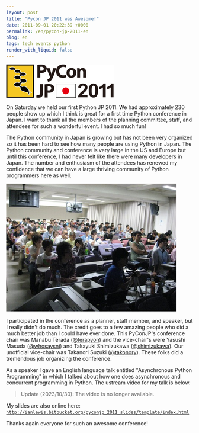 ```yaml
---
layout: post
title: "Pycon JP 2011 was Awesome!"
date: 2011-09-01 20:22:39 +0000
permalink: /en/pycon-jp-2011-en
blog: en
tags: tech events python
render_with_liquid: false
---
```


![PyconJP](/assets/images/661/logo_small.png)

On Saturday we held our first Python JP 2011. We had approximately 230
people show up which I think is great for a first time Python conference
in Japan. I want to thank all the members of the planning committee,
staff, and attendees for such a wonderful event. I had so much fun!

The Python community in Japan is growing but has not been very organized
so it has been hard to see how many people are using Python in Japan.
The Python community and conference is very large in the US and Europe
but until this conference, I had never felt like there were many
developers in Japan. The number and enthusiasm of the attendees has
renewed my confidence that we can have a large thriving community of
Python programmers here as well.

[![](/assets/images/662/audience_medium.jpg)](/assets/images/662/audience.jpg)

I participated in the conference as a planner, staff member, and
speaker, but I really didn't do much. The credit goes to a few amazing
people who did a much better job than I could have ever done. This
PyConJP's conference chair was Manabu Terada
([@terapyon](http://twitter.com/terapyon)) and the vice-chair's were
Yasushi Masuda ([@whosaysni](http://twitter.com/whosaysni)) and Takayuki
Shimizukawa ([@shimizukawa](https://twitter.com/#!/shimizukawa)). Our
unofficial vice-chair was Takanori Suzuki
([@takonory](https://twitter.com/takanory)). These folks did a
tremendous job organizing the conference.

As a speaker I gave an English language talk entitled "Asynchronous
Python Programming" in which I talked about how one does asynchronous
and concurrent programming in Python. The ustream video for my talk is
below.

> Update (2023/10/30): The video is no longer available.

My slides are also online here:
[`http://ianlewis.bitbucket.org/pyconjp_2011_slides/template/index.html`](http://ianlewis.bitbucket.org/pyconjp_2011_slides/template/index.html)

Thanks again everyone for such an awesome conference!
